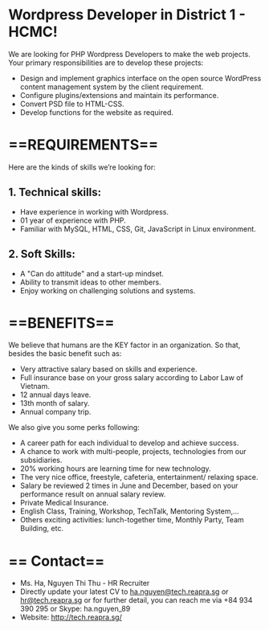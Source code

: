 # Wordpress Developer in District 1 - HCMC!
We are looking for PHP Wordpress Developers to make the web projects. Your primary responsibilities are to develop these projects:

- Design and implement graphics interface on the open source WordPress content management system by the client requirement.
- Configure plugins/extensions and maintain its performance.
- Convert PSD file to HTML-CSS.
- Develop functions for the website as required.

# ==REQUIREMENTS==
Here are the kinds of skills we’re looking for:

## 1. Technical skills:
- Have experience in working with Wordpress.
- 01 year of experience with PHP.
- Familiar with MySQL, HTML, CSS, Git, JavaScript in Linux environment.
## 2. Soft Skills:
- A "Can do attitude" and a start-up mindset.
- Ability to transmit ideas to other members.
- Enjoy working on challenging solutions and systems.

# ==BENEFITS==

We believe that humans are the KEY factor in an organization. So that, besides the basic benefit such as:

- Very attractive salary based on skills and experience.
- Full insurance base on your gross salary according to Labor Law of Vietnam.
- 12 annual days leave.
- 13th month of salary.
- Annual company trip.

We also give you some perks following:

- A career path for each individual to develop and achieve success.
- A chance to work with multi-people, projects, technologies from our subsidiaries.
- 20% working hours are learning time for new technology.
- The very nice office, freestyle, cafeteria, entertainment/ relaxing space.
- Salary be reviewed 2 times in June and December, based on your performance result on annual salary review.
- Private Medical Insurance.
- English Class, Training, Workshop, TechTalk, Mentoring System,...
- Others exciting activities: lunch-together time, Monthly Party, Team Building, etc.

# == Contact==
- Ms. Ha, Nguyen Thi Thu - HR Recruiter
- Directly update your latest CV to ha.nguyen@tech.reapra.sg or hr@tech.reapra.sg
or for further detail, you can reach me via +84 934 390 295 or Skype: ha.nguyen_89
- Website: http://tech.reapra.sg/
